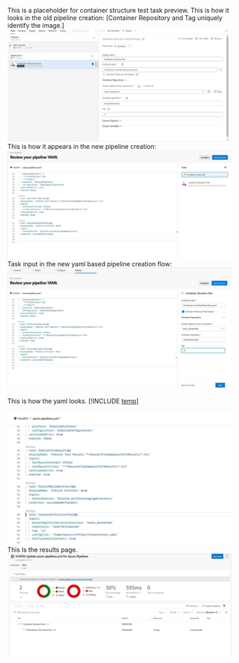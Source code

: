 This is a placeholder for container structure test task preview. 
This is how it looks in the old pipeline creation: [Container Repository and Tag uniquely identify the image.] 
![Container Test in Classic Pipeline](_img/classic-pipeline-creation.png)
This is how it appears in the new pipeline creation:
![Container Test in Unified Pipeline](_img/unified-pipeline-creation.png)
Task input in the new yaml based pipeline creation flow:
![Container Test in YAML based Pipeline](_img/yaml-based-pipeline.png)

This is how the yaml looks.
[!INCLUDE [temp](../_shared/yaml/ContainerStructureTestV1.md)]

![YAML file](_img/yaml-file.png)
This Is the results page.
![Test Reporting Page](_img/results-page.png)
